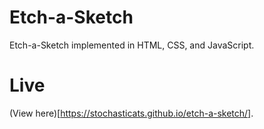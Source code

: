 # Etch-a-Sketch
Etch-a-Sketch implemented in HTML, CSS, and JavaScript.

# Live
(View here)[https://stochasticats.github.io/etch-a-sketch/].
